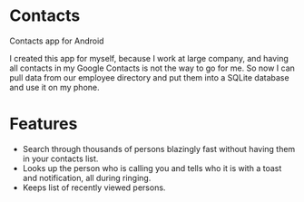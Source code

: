 Contacts
========

Contacts app for Android

I created this app for myself, because I work at large company, and having all contacts in my Google Contacts is not the way to go for me.
So now I can pull data from our employee directory and put them into a SQLite database and use it on my phone.

# Features
* Search through thousands of persons blazingly fast without having them in your contacts list.
* Looks up the person who is calling you and tells who it is with a toast and notification, all during ringing.
* Keeps list of recently viewed persons.
